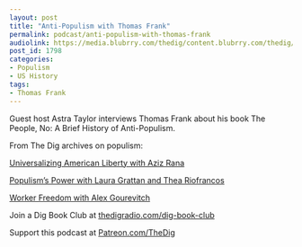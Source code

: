 ```yaml
---
layout: post
title: "Anti-Populism with Thomas Frank"
permalink: podcast/anti-populism-with-thomas-frank
audiolink: https://media.blubrry.com/thedig/content.blubrry.com/thedig/The_Dig-EP_282-Frank.mp3
post_id: 1798
categories: 
- Populism
- US History
tags: 
- Thomas Frank
---
```


Guest host Astra Taylor interviews Thomas Frank about his book 
The People, No: A Brief History of Anti-Populism.

From The Dig archives on populism:

[Universalizing American Liberty with Aziz Rana](https://www.thedigradio.com/podcast/universalizing-american-liberty-with-aziz-rana/)

[Populism’s Power with Laura Grattan and Thea Riofrancos](https://www.thedigradio.com/podcast/populisms-power/)

[Worker Freedom with Alex Gourevitch](https://www.thedigradio.com/podcast/worker-freedom-with-alex-gourevitch/) 

Join a Dig Book Club at 
[thedigradio.com/dig-book-club](https://thedigradio.com/dig-book-club)

Support this podcast at 
[Patreon.com/TheDig](https://Patreon.com/TheDig)